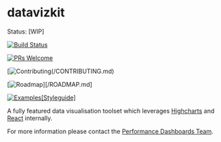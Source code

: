 # datavizkit 

Status: [WIP]


[![Build Status](https://travis-ci.org/govau/datavizkit.svg?branch=master)](https://travis-ci.org/govau/datavizkit)

[![PRs Welcome](https://img.shields.io/badge/PRs-welcome-brightgreen.svg?style=flat-square)](http://makeapullrequest.com) 


[![Contributing](https://img.shields.io/badge/contibuting-CONTIBUTING.md-blue.svg?style=flat-square)(/CONTRIBUTING.md)

[![Roadmap](https://img.shields.io/badge/roadmap-ROADMAP.md-blue.svg?style=flat-square)][/ROADMAP.md] 

[![Examples](https://img.shields.io/badge/examples-EXAMPLES.md-blue.svg?style=flat-square)[Styleguide]](https://datavizkit.surge.sh)


A fully featured data visualisation toolset which leverages [Highcharts](http://www.highcharts.com/) and [React](https://facebook.github.io/react/) internally.

For more information please contact the [Performance Dashboards Team](mailto:performance-dashboard@digital.gov.au).
